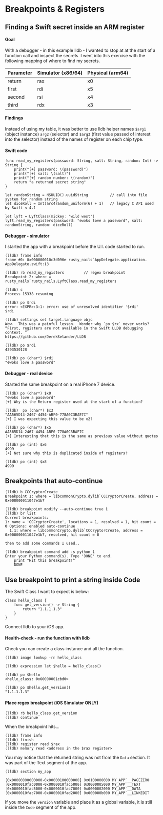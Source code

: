 # Breakpoints & Registers
## Finding a Swift secret inside an ARM register
#### Goal
With a debugger - in this example lldb - I wanted to stop at at the start of a function call and inspect the secrets.  I went into this exercise with the following mapping of where to find my secrets.

Parameter  | Simulator (x86/64) |  Physical (arm64)
--|---|--
return  | rax  |  x0
first  | rdi  |  x5
second  | rsi |  x4
third  |  rdx |  x3
#### Findings
Instead of using my table, it was better to use lldb helper names `$arg1` (object instance) `arg2` (selector) and `$arg3` (first value passed of interest into the selector) instead of the names of register on each chip type.

#### Swift code
```
func read_my_registers(password: String, salt: String, random: Int) -> String {
    print("[+] password: \(password)")
    print("[+] salt: \(salt)")
    print("[+] random number: \(random)")
    return "a returned secret string"
}

let randomString = NSUUID().uuidString          // call into file system for random string
let diceRoll = Int(arc4random_uniform(6) + 1)   // legacy C API used by Swift < 4.1

let lyft = LyftClass(mickey: "wild west")
lyft.read_my_registers(password: "ewoks love a password", salt: randomString, random: diceRoll)

```
#### Debugger - simulator
I started the app with a breakpoint before the U.I. code started to run.
```
(lldb) frame info
frame #0: 0x000000010c3d096e rusty_nails`AppDelegate.application. AppDelegate.swift:13

(lldb) rb read_my_registers         // regex breakpoint
Breakpoint 2: where = rusty_nails`rusty_nails.LyftClass.read_my_registers

(lldb) c
Process 15338 resuming

(lldb) po $rdi
error: <EXPR>:3:1: error: use of unresolved identifier '$rdi'
$rdi

(lldb) settings set target.language objc
Wow.  This was a painful lesson.  Wonder why `po $rx` never works?  
“First, registers are not available in the Swift LLDB debugging context. ”
https://github.com/DerekSelander/LLDB

(lldb) po $rdi
4393530128

(lldb) po (char*) $rdi
"ewoks love a password"
```
#### Debugger - real device
Started the same breakpoint on a real iPhone 7 device.
```
(lldb) po (char*) $x0
"ewoks love a password"
[+] Why is the Return register used at the start of a function?

(lldb)  po (char*) $x3
"AA565D14-2467-4454-ABF0-778A0C3BAE7C"
[+] I was expecting this value to be x2?

(lldb) po (char*) $x5
AA565D14-2467-4454-ABF0-778A0C3BAE7C
[+] Interesting that this is the same as previous value without quotes

(lldb) po (int) $x6
4999
[+] Not sure why this is duplicated inside of registers?

(lldb) po (int) $x8
4999
```

## Breakpoints that auto-continue
```
(lldb) b CCCryptorCreate
Breakpoint 1: where = libcommonCrypto.dylib`CCCryptorCreate, address = 0x000000011047e1b7

(lldb) breakpoint modify --auto-continue true 1
(lldb) br list
Current breakpoints:
1: name = 'CCCryptorCreate', locations = 1, resolved = 1, hit count = 0 Options: enabled auto-continue 
  1.1: where = libcommonCrypto.dylib`CCCryptorCreate, address = 0x000000011047e1b7, resolved, hit count = 0 

then to add some commands I used..

(lldb) breakpoint command add -s python 1
Enter your Python command(s). Type 'DONE' to end.
    print "Hit this breakpoint!"
    DONE

```
## Use breakpoint to print a string inside Code
The Swift Class I want to expect is below:
```
class hello_class {    
    func get_version() -> String {
        return "1.1.1.1.3"
    }
}
```
Connect lldb to your iOS app.  

#### Health-check - run the function with lldb
Check you can create a class instance and all the function.

```
(lldb) image lookup -rn hello_class

(lldb) expression let $hello = hello_class()

(lldb) po $hello
<hello_class: 0x60000001cbd0>

(lldb) po $hello.get_version()
"1.1.1.1.3"
```

#### Place regex breakpoint (iOS Simulator ONLY)
```
(lldb) rb hello_class.get_version
(lldb) continue
```
When the breakpoint hits...
```
(lldb) frame info
(lldb) finish
(lldb) register read $rax
(lldb) memory read <address in the $rax register>
```
You may notice that the returned string was not from the `Data` section.  It was part of the Text segment of the app.
```
(lldb) section my_app

[0x00000000000000-0x00000100000000] 0x0100000000 MY_APP`__PAGEZERO
[0x0000010fac0000-0x0000010fac5000] 0x0000005000 MY_APP`__TEXT
[0x0000010fac5000-0x0000010fac7000] 0x0000002000 MY_APP`__DATA
[0x0000010fac7000-0x0000010fad2000] 0x000000b000 MY_APP`__LINKEDIT
```
If you move the `version` variable and place it as a global variable, it is still inside the `Code` segment of the app.

